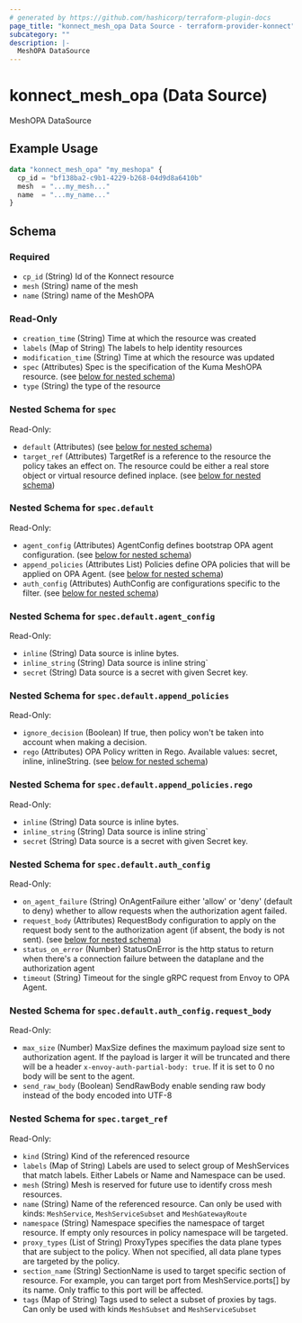 ```yaml
---
# generated by https://github.com/hashicorp/terraform-plugin-docs
page_title: "konnect_mesh_opa Data Source - terraform-provider-konnect"
subcategory: ""
description: |-
  MeshOPA DataSource
---
```


# konnect_mesh_opa (Data Source)

MeshOPA DataSource

## Example Usage

```terraform
data "konnect_mesh_opa" "my_meshopa" {
  cp_id = "bf138ba2-c9b1-4229-b268-04d9d8a6410b"
  mesh  = "...my_mesh..."
  name  = "...my_name..."
}
```

<!-- schema generated by tfplugindocs -->
## Schema

### Required

- `cp_id` (String) Id of the Konnect resource
- `mesh` (String) name of the mesh
- `name` (String) name of the MeshOPA

### Read-Only

- `creation_time` (String) Time at which the resource was created
- `labels` (Map of String) The labels to help identity resources
- `modification_time` (String) Time at which the resource was updated
- `spec` (Attributes) Spec is the specification of the Kuma MeshOPA resource. (see [below for nested schema](#nestedatt--spec))
- `type` (String) the type of the resource

<a id="nestedatt--spec"></a>
### Nested Schema for `spec`

Read-Only:

- `default` (Attributes) (see [below for nested schema](#nestedatt--spec--default))
- `target_ref` (Attributes) TargetRef is a reference to the resource the policy takes an effect on.
The resource could be either a real store object or virtual resource
defined inplace. (see [below for nested schema](#nestedatt--spec--target_ref))

<a id="nestedatt--spec--default"></a>
### Nested Schema for `spec.default`

Read-Only:

- `agent_config` (Attributes) AgentConfig defines bootstrap OPA agent configuration. (see [below for nested schema](#nestedatt--spec--default--agent_config))
- `append_policies` (Attributes List) Policies define OPA policies that will be applied on OPA Agent. (see [below for nested schema](#nestedatt--spec--default--append_policies))
- `auth_config` (Attributes) AuthConfig are configurations specific to the filter. (see [below for nested schema](#nestedatt--spec--default--auth_config))

<a id="nestedatt--spec--default--agent_config"></a>
### Nested Schema for `spec.default.agent_config`

Read-Only:

- `inline` (String) Data source is inline bytes.
- `inline_string` (String) Data source is inline string`
- `secret` (String) Data source is a secret with given Secret key.


<a id="nestedatt--spec--default--append_policies"></a>
### Nested Schema for `spec.default.append_policies`

Read-Only:

- `ignore_decision` (Boolean) If true, then policy won't be taken into account when making a decision.
- `rego` (Attributes) OPA Policy written in Rego. Available values: secret, inline, inlineString. (see [below for nested schema](#nestedatt--spec--default--append_policies--rego))

<a id="nestedatt--spec--default--append_policies--rego"></a>
### Nested Schema for `spec.default.append_policies.rego`

Read-Only:

- `inline` (String) Data source is inline bytes.
- `inline_string` (String) Data source is inline string`
- `secret` (String) Data source is a secret with given Secret key.



<a id="nestedatt--spec--default--auth_config"></a>
### Nested Schema for `spec.default.auth_config`

Read-Only:

- `on_agent_failure` (String) OnAgentFailure either 'allow' or 'deny' (default to deny) whether
to allow requests when the authorization agent failed.
- `request_body` (Attributes) RequestBody configuration to apply on the request body sent to the
authorization agent (if absent, the body is not sent). (see [below for nested schema](#nestedatt--spec--default--auth_config--request_body))
- `status_on_error` (Number) StatusOnError is the http status to return when there's a connection
failure between the dataplane and the authorization agent
- `timeout` (String) Timeout for the single gRPC request from Envoy to OPA Agent.

<a id="nestedatt--spec--default--auth_config--request_body"></a>
### Nested Schema for `spec.default.auth_config.request_body`

Read-Only:

- `max_size` (Number) MaxSize defines the maximum payload size sent to authorization agent. If the payload
is larger it will be truncated and there will be a header
`x-envoy-auth-partial-body: true`. If it is set to 0 no body will be
sent to the agent.
- `send_raw_body` (Boolean) SendRawBody enable sending raw body instead of the body encoded into UTF-8




<a id="nestedatt--spec--target_ref"></a>
### Nested Schema for `spec.target_ref`

Read-Only:

- `kind` (String) Kind of the referenced resource
- `labels` (Map of String) Labels are used to select group of MeshServices that match labels. Either Labels or
Name and Namespace can be used.
- `mesh` (String) Mesh is reserved for future use to identify cross mesh resources.
- `name` (String) Name of the referenced resource. Can only be used with kinds: `MeshService`,
`MeshServiceSubset` and `MeshGatewayRoute`
- `namespace` (String) Namespace specifies the namespace of target resource. If empty only resources in policy namespace
will be targeted.
- `proxy_types` (List of String) ProxyTypes specifies the data plane types that are subject to the policy. When not specified,
all data plane types are targeted by the policy.
- `section_name` (String) SectionName is used to target specific section of resource.
For example, you can target port from MeshService.ports[] by its name. Only traffic to this port will be affected.
- `tags` (Map of String) Tags used to select a subset of proxies by tags. Can only be used with kinds
`MeshSubset` and `MeshServiceSubset`
